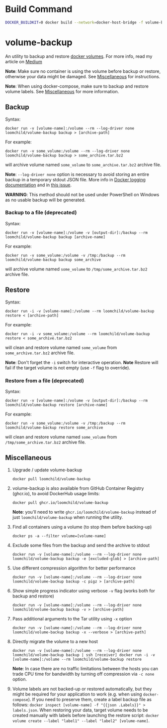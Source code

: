 # Build Command 

```bash
DOCKER_BUILDKIT=0 docker build --network=docker-host-bridge -f volume-backup/Dockerfile -t anatel/volume-backup volume-backup/.
```

# volume-backup

An utility to backup and restore [docker volumes](https://docs.docker.com/engine/reference/commandline/volume/). For more info, read my article on [Medium](https://medium.com/@jareklipski/backup-restore-docker-named-volumes-350397b8e362)

**Note**: Make sure no container is using the volume before backup or restore, otherwise your data might be damaged. See [Miscellaneous](#miscellaneous) for instructions.

**Note**: When using docker-compose, make sure to backup and restore volume labels. See [Miscellaneous](#miscellaneous) for more information.

## Backup

Syntax:

    docker run -v [volume-name]:/volume --rm --log-driver none loomchild/volume-backup backup > [archive-path]

For example:

    docker run -v some_volume:/volume --rm --log-driver none loomchild/volume-backup backup > some_archive.tar.bz2

will archive volume named `some_volume` to `some_archive.tar.bz2` archive file.

**Note**: `--log-driver none` option is necessary to avoid storing an entire backup in a temporary stdout JSON file. More info in [Docker logging documentation](https://docs.docker.com/config/containers/logging/configure/) and in [this issue](https://github.com/loomchild/volume-backup/issues/39).

**WARNING**: This method should not be used under PowerShell on Windows as no usable backup will be generated.

### Backup to a file (deprecated)

Syntax:

    docker run -v [volume-name]:/volume -v [output-dir]:/backup --rm loomchild/volume-backup backup [archive-name]

For example:

    docker run -v some_volume:/volume -v /tmp:/backup --rm loomchild/volume-backup backup some_archive

will archive volume named `some_volume` to `/tmp/some_archive.tar.bz2` archive file.

## Restore

Syntax:

    docker run -i -v [volume-name]:/volume --rm loomchild/volume-backup restore < [archive-path]

For example:

    docker run -i -v some_volume:/volume --rm loomchild/volume-backup restore < some_archive.tar.bz2

will clean and restore volume named `some_volume` from `some_archive.tar.bz2` archive file.

**Note**: Don't forget the `-i` switch for interactive operation.
**Note** Restore will fail if the target volume is not empty (use `-f` flag to override).

### Restore from a file (deprecated)

Syntax:

    docker run -v [volume-name]:/volume -v [output-dir]:/backup --rm loomchild/volume-backup restore [archive-name]

For example:

    docker run -v some_volume:/volume -v /tmp:/backup --rm loomchild/volume-backup restore some_archive

will clean and restore volume named `some_volume` from `/tmp/some_archive.tar.bz2` archive file.

## Miscellaneous

1. Upgrade / update volume-backup
    ```
    docker pull loomchild/volume-backup
    ```

1. volume-backup is also available from GitHub Container Registry (ghcr.io), to avoid DockerHub usage limits:
    ```
    docker pull ghcr.io/loomchild/volume-backup
    ```
    **Note**: you'll need to write `ghcr.io/loomchild/volume-backup` instead of just `loomchild/volume-backup` when running the utility.

1. Find all containers using a volume (to stop them before backing-up)
    ```
    docker ps -a --filter volume=[volume-name]
    ```

1. Exclude some files from the backup and send the archive to stdout
    ```
    docker run -v [volume-name]:/volume --rm --log-driver none loomchild/volume-backup backup -e [excluded-glob] > [archive-path]
    ```

1. Use different compression algorithm for better performance
    ```
    docker run -v [volume-name]:/volume --rm --log-driver none loomchild/volume-backup backup -c pigz > [archive-path]
    ```

1. Show simple progress indicator using verbose `-v` flag (works both for backup and restore)
    ```
    docker run -v [volume-name]:/volume --rm --log-driver none loomchild/volume-backup backup -v > [archive-path]
    ```

1. Pass additional arguments to the Tar utility using `-x` option
    ```
    docker run -v [volume-name]:/volume --rm --log-driver none loomchild/volume-backup backup -x --verbose > [archive-path]
    ```

1. Directly migrate the volume to a new host
    ```
    docker run -v [volume-name]:/volume --rm --log-driver none loomchild/volume-backup backup | ssh [receiver] docker run -i -v [volume-name]:/volume --rm loomchild/volume-backup restore
    ```
    **Note**: In case there are no traffic limitations between the hosts you can trade CPU time for bandwidth by turning off compression via `-c none` option.

1. Volume labels are not backed-up or restored automatically, but they might be required for your application to work (e.g. when using `docker-compose`). If you need to preserve them, create a label backup file as follows: `docker inspect [volume-name] -f "{{json .Labels}}" > labels.json`. When restoring your data, target volume needs to be created manually with labels before launching the restore script: `docker volume create --label "label1" --label "label2" [volume-name]`.
